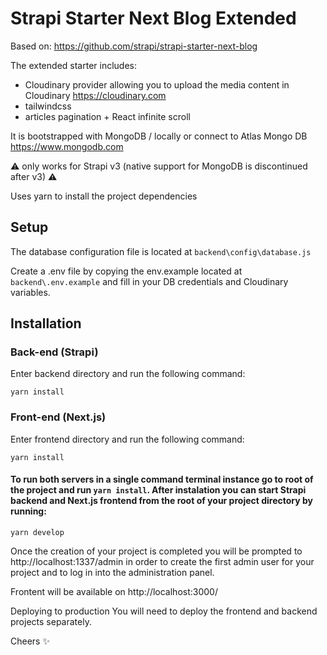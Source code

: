 # Strapi Starter Next Blog Extended
Based on:
https://github.com/strapi/strapi-starter-next-blog

The extended starter includes:
- Cloudinary provider allowing you to upload the media content in Cloudinary
https://cloudinary.com
- tailwindcss
- articles pagination + React infinite scroll

It is bootstrapped with MongoDB / locally or connect to Atlas Mongo DB
https://www.mongodb.com

:warning: only works for Strapi v3 (native support for MongoDB is discontinued after v3) :warning:

Uses yarn to install the project dependencies

## Setup
The database configuration file is located at ```backend\config\database.js```

Create a .env file by copying the env.example located at ```backend\.env.example``` and fill in your DB credentials and Cloudinary variables.  

## Installation

### Back-end (Strapi)
Enter backend directory and run the following command:

```yarn install```


### Front-end (Next.js)
Enter frontend directory and run the following command:

```yarn install```


#### To run both servers in a single command terminal instance go to root of the project and run ```yarn install```. After instalation you can start Strapi backend and Next.js frontend from the root of your project directory by running:

```yarn develop```


Once the creation of your project is completed you will be prompted to http://localhost:1337/admin in order to create the first admin user for your project and to log in into the administration panel.

Frontent will be available on http://localhost:3000/

Deploying to production
You will need to deploy the frontend and backend projects separately.

Cheers :sparkles:
